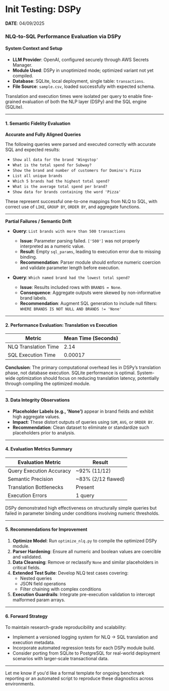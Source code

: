 # **Init Testing**: DSPy 
**DATE**: 04/09/2025

### **NLQ-to-SQL Performance Evaluation via DSPy**

#### **System Context and Setup**

- **LLM Provider**: OpenAI, configured securely through AWS Secrets Manager.
- **Module Used**: DSPy in unoptimized mode; optimized variant not yet compiled.
- **Database**: SQLite, local deployment, single table: `transactions`.
- **File Source**: `sample.csv`, loaded successfully with expected schema.

Translation and execution times were isolated per query to enable fine-grained evaluation of both the NLP layer (DSPy) and the SQL engine (SQLite).

---

#### **1. Semantic Fidelity Evaluation**

**Accurate and Fully Aligned Queries**

The following queries were parsed and executed correctly with accurate SQL and expected results:

- `Show all data for the brand 'Wingstop'`
- `What is the total spend for Subway?`
- `Show the brand and number of customers for Domino's Pizza`
- `List all unique brands`
- `Which 5 brands had the highest total spend?`
- `What is the average total spend per brand?`
- `Show data for brands containing the word 'Pizza'`

These represent successful one-to-one mappings from NLQ to SQL, with correct use of `LIKE`, `GROUP BY`, `ORDER BY`, and aggregate functions.

---

**Partial Failures / Semantic Drift**

- **Query**: `List brands with more than 500 transactions`
  - **Issue**: Parameter parsing failed. `['500']` was not properly interpreted as a numeric value.
  - **Result**: Empty `sql_params`, leading to execution error due to missing binding.
  - **Recommendation**: Parser module should enforce numeric coercion and validate parameter length before execution.

- **Query**: `Which named brand had the lowest total spend?`
  - **Issue**: Results included rows with `BRANDS = None`.
  - **Consequence**: Aggregate outputs were skewed by non-informative brand labels.
  - **Recommendation**: Augment SQL generation to include null filters:  
    `WHERE BRANDS IS NOT NULL AND BRANDS != 'None'`

---

#### **2. Performance Evaluation: Translation vs Execution**

| Metric                | Mean Time (Seconds) |
|-----------------------|---------------------|
| NLQ Translation Time  | 2.14                |
| SQL Execution Time    | 0.00017             |

**Conclusion**: The primary computational overhead lies in DSPy’s translation phase, not database execution. SQLite performance is optimal. System-wide optimization should focus on reducing translation latency, potentially through compiling the optimized module.

---

#### **3. Data Integrity Observations**

- **Placeholder Labels (e.g., 'None')** appear in brand fields and exhibit high aggregate values.
- **Impact**: These distort outputs of queries using `SUM`, `AVG`, or `ORDER BY`.
- **Recommendation**: Clean dataset to eliminate or standardize such placeholders prior to analysis.

---

#### **4. Evaluation Metrics Summary**

| Evaluation Metric          | Result             |
|----------------------------|--------------------|
| Query Execution Accuracy   | ~92% (11/12)       |
| Semantic Precision         | ~83% (2/12 flawed) |
| Translation Bottlenecks    | Present            |
| Execution Errors           | 1 query            |

DSPy demonstrated high effectiveness on structurally simple queries but failed in parameter binding under conditions involving numeric thresholds.

---

#### **5. Recommendations for Improvement**

1. **Optimize Model**: Run `optimize_nlq.py` to compile the optimized DSPy module.
2. **Parser Hardening**: Ensure all numeric and boolean values are coercible and validated.
3. **Data Cleansing**: Remove or reclassify `None` and similar placeholders in critical fields.
4. **Extended Test Suite**: Develop NLQ test cases covering:
   - Nested queries
   - JSON field operations
   - Filter chaining with complex conditions
5. **Execution Guardrails**: Integrate pre-execution validation to intercept malformed param arrays.

---

#### **6. Forward Strategy**

To maintain research-grade reproducibility and scalability:
- Implement a versioned logging system for NLQ → SQL translation and execution metadata.
- Incorporate automated regression tests for each DSPy module build.
- Consider porting from SQLite to PostgreSQL for real-world deployment scenarios with larger-scale transactional data.

---

Let me know if you'd like a formal template for ongoing benchmark reporting or an automated script to reproduce these diagnostics across environments.